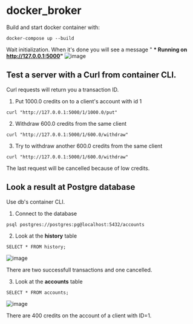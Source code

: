 # docker_broker

Build and start docker container with:
```
docker-compose up --build
```
Wait initialization. When it's done you will see a message " __* Running on http://127.0.0.1:5000"__
![image](https://user-images.githubusercontent.com/5135143/194400263-9601581e-ab90-4ea7-ac3b-e49071bf464c.png)

## Test a server with a Curl from container CLI.
Curl requests will return you a transaction ID.

1. Put 1000.0 credits on to a client's account with id 1
```
curl "http://127.0.0.1:5000/1/1000.0/put"
```
2. Withdraw 600.0 credits from the same client
```
curl "http://127.0.0.1:5000/1/600.0/withdraw"
```
3. Try to withdraw another 600.0 credits from the same client
```
curl "http://127.0.0.1:5000/1/600.0/withdraw"
```
The last request will be cancelled because of low credits.

## Look a result at Postgre database
Use db's container CLI.

1. Connect to the database
```
psql postgres://postgres:pg@localhost:5432/accounts
```
2. Look at the __history__ table
```
SELECT * FROM history;
```
![image](https://user-images.githubusercontent.com/5135143/194402451-1ee2289c-3f26-4992-955a-b37c68e52602.png)

There are two successfull transactions and one cancelled.

3. Look at the __accounts__ table
```
SELECT * FROM accounts;
````
![image](https://user-images.githubusercontent.com/5135143/194402732-ed5047e8-80e0-499d-ac5c-c50fb1588850.png)

There are 400 credits on the account of a client with ID=1.
